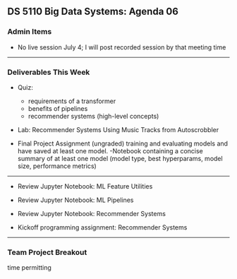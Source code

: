 ## DS 5110 Big Data Systems: Agenda 06

### Admin Items

- No live session July 4; I will post recorded session by that meeting time

---

### Deliverables This Week

- Quiz: 
  - requirements of a transformer
  - benefits of pipelines
  - recommender systems (high-level concepts)

- Lab: Recommender Systems Using Music Tracks from Autoscrobbler

- Final Project Assignment (ungraded)
training and evaluating models and have saved at least one model. 
  -Notebook containing a concise summary of at least one model
  (model type, best hyperparams, model size, performance metrics)

---

- Review Jupyter Notebook: ML Feature Utilities

- Review Jupyter Notebook: ML Pipelines

- Review Jupyter Notebook: Recommender Systems

- Kickoff programming assignment: Recommender Systems

--- 

### Team Project Breakout

time permitting
